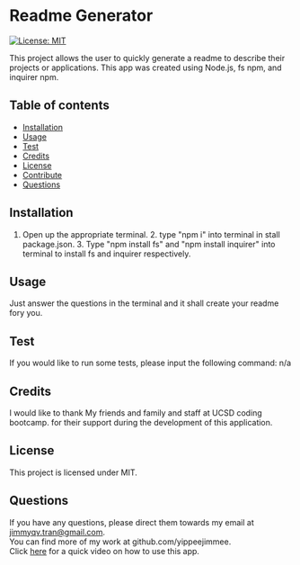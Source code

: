 # Readme Generator

[![License: MIT](https://img.shields.io/badge/License-MIT-yellow.svg)](https://opensource.org/licenses/MIT)

This project allows the user to quickly generate a readme to describe their projects or applications. This app was created using Node.js, fs npm, and inquirer npm.

## Table of contents

- [Installation](#installation)
- [Usage](#usage)
- [Test](#test)
- [Credits](#credits)
- [License](#license)
- [Contribute](#contribute)
- [Questions](#questions)

## Installation

1. Open up the appropriate terminal. 2. type "npm i" into terminal in stall package.json. 3. Type "npm install fs" and "npm install inquirer" into terminal to install fs and inquirer respectively.

## Usage

Just answer the questions in the terminal and it shall create your readme fory you.

## Test

If you would like to run some tests, please input the following command:
n/a

## Credits

I would like to thank My friends and family and staff at UCSD coding bootcamp. for their support during the development of this application.

## License

This project is licensed under MIT.

## Questions

If you have any questions, please direct them towards my email at jimmyqv.tran@gmail.com.  
You can find more of my work at github.com/yippeejimmee.<br>
Click <a href="https://youtu.be/g8ikg4beXTw">here</a> for a quick video on how to use this app.
